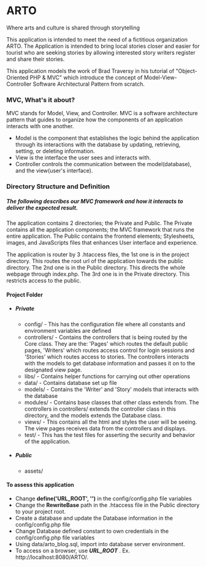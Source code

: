 # ARTO
Where arts and culture is shared through storytelling

This application is intended to meet the need of a fictitious organization ARTO. The Application
is intended to bring local stories closer and easier for tourist who are seeking stories by allowing interested 
story writers register and share their stories.

This application models the work of Brad Traversy in his tutorial of "Object-Oriented PHP & MVC"
which introduce the concept of Model-View-Controller Software Architectural Pattern from scratch.

### MVC, What's it about?
MVC stands for Model, View, and Controller. MVC is a software architecture pattern that
guides to organize how the components of an application interacts with one another.
* Model is the component that establishes the logic behind the application through its
  interactions with the database by updating, retrieving, setting, or deleting information.
* View is the interface the user sees and interacts with.
* Controller controls the communication between the model(database), and the view(user's interface).

### Directory Structure and Definition
##### The following describes our MVC framework and how it interacts to deliver the expected result.
The application contains 2 directories; the Private and Public. The Private contains all the application
components; the MVC framework that runs the entire application. The Public contains the frontend elements;
Stylesheets, images, and JavaScripts files that enhances User interface and experience.

The application is router by 3 .htaccess files, the 1st one is in the project directory.
This routes the root url of the application towards the public directory. The 2nd one is in the Public
directory. This directs the whole webpage through index.php. The 3rd one is in the Private directory.
This restricts access to the public.
#### Project Folder
* ##### Private
    * config/ - This has the configuration file where all constants and environment variables are defined
    * controllers/ - Contains the controllers that is being routed by the Core class. They are the: 'Pages'
      which routes the default public pages, 'Writers' which routes access control for login sessions and
      'Stories' which routes access to stories. The controllers interacts with the models to get database 
      information and passes it on to the designated view page.
    * libs/ - Contains helper functions for carrying out other operations
    * data/ - Contains database set up file
    * models/ - Contains the 'Writer' and 'Story' models that interacts with the database
    * modules/ - Contains base classes that other class extends from. The controllers in controllers/
      extends the controller class in this directory, and the models extends the Database class.
    * views/ - This contains all the html and styles the user will be seeing. The view pages receives data 
      from the controllers and displays.
    * test/ - This has the test files for asserting the security and behavior of the application.
    

* ##### Public
    * assets/

#### To assess this application
* Change **define('URL_ROOT', '')** in the config/config.php file variables
* Change the **RewriteBase** path in the .htaccess file in the Public directory to your project root.
* Create a database and update the Database information in the config/config.php file
* Change Database defined constant to own credentials in the config/config.php file variables
* Using data/arto_blog.sql, import into database server environment.
* To access on a browser, use  **_URL_ROOT_** . Ex. http://localhost:8080/ARTO/.
